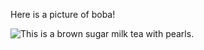 Here is a picture of boba!

![This is a brown sugar milk tea with pearls.](https://mybobachashop.com/cdn/shop/products/premium-brown-sugar-bubble-tea-kit-mybobachashop-2.png?v=1700008664&width=533)
